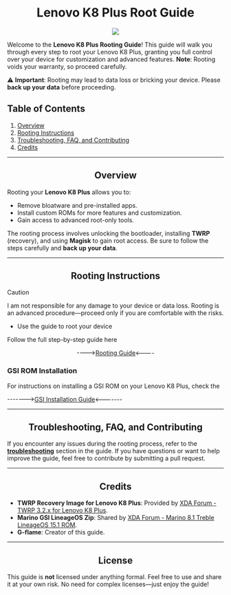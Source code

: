 <h1 align="center">Lenovo K8 Plus Root Guide</h1>
<p align="center">
  <img src="https://img.shields.io/badge/Android-3DDC84?style=for-the-badge&logo=android&logoColor=white" />
</p>

Welcome to the **Lenovo K8 Plus Rooting Guide**! This guide will walk you through every step to root your Lenovo K8 Plus, granting you full control over your device for customization and advanced features. **Note**: Rooting voids your warranty, so proceed carefully.

⚠️ **Important**: Rooting may lead to data loss or bricking your device. Please **back up your data** before proceeding.

## Table of Contents

1. [Overview](#overview)
2. [Rooting Instructions](#rooting-instructions)
3. [Troubleshooting, FAQ, and Contributing](#troubleshooting-faq-and-contributing)
4. [Credits](#credits)

---

<h2 align="center">Overview</h2>

Rooting your **Lenovo K8 Plus** allows you to:

- Remove bloatware and pre-installed apps.
- Install custom ROMs for more features and customization.
- Gain access to advanced root-only tools.

The rooting process involves unlocking the bootloader, installing **TWRP** (recovery), and using **Magisk** to gain root access. Be sure to follow the steps carefully and **back up your data**.

---

<h2 align="center">Rooting Instructions</h2>

> [!Caution]  
> I am not responsible for any damage to your device or data loss. Rooting is an advanced procedure—proceed only if you are comfortable with the risks.

- Use the guide to root your device

Follow the full step-by-step guide here<p align="center">
---->[Rooting Guide](https://github.com/g-flame-oss/lenovok8plus-root-guide/blob/main/docs/root.md)<----

</p>

### GSI ROM Installation

For instructions on installing a GSI ROM on your Lenovo K8 Plus, check the 

------->[GSI Installation Guide](https://github.com/g-flame-oss/lenovok8plus-root-guide/blob/main/docs/gsi.md)<-------

---

<h2 align="center">Troubleshooting, FAQ, and Contributing</h2>

If you encounter any issues during the rooting process, refer to the **[troubleshooting](https://github.com/g-flame-oss/lenovok8plus-root-guide/blob/main/docs/faq.md)** section in the guide. If you have questions or want to help improve the guide, feel free to contribute by submitting a pull request.

---

<h2 align="center">Credits</h2>

- **TWRP Recovery Image for Lenovo K8 Plus**: Provided by [XDA Forum - TWRP 3.2.x for Lenovo K8 Plus](https://xdaforums.com/t/recovery-twrp-3-2-x-for-lenovo-k8-plus-marino.3838633/).
- **Marino GSI LineageOS Zip**: Shared by [XDA Forum - Marino 8.1 Treble LineageOS 15.1 ROM](https://xdaforums.com/t/discontinued-rom-unofficial-marino-8-1-treble-lineageos-15-1-rom.4083099/).
- **G-flame**: Creator of this guide.

---

<h2 align="center">License</h2>

This guide is **not** licensed under anything formal. Feel free to use and share it at your own risk. No need for complex licenses—just enjoy the guide!
